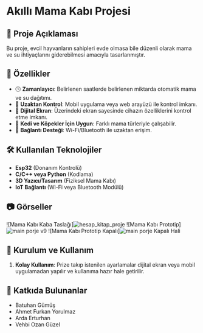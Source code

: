 # Akıllı Mama Kabı Projesi

## 📌 Proje Açıklaması
Bu proje, evcil hayvanların sahipleri evde olmasa bile düzenli olarak mama ve su ihtiyaçlarını giderebilmesi amacıyla tasarlanmıştır.

## 🚀 Özellikler
- 🕒 **Zamanlayıcı**: Belirlenen saatlerde belirlenen miktarda otomatik mama ve su dağıtımı.
- 📱 **Uzaktan Kontrol**: Mobil uygulama veya web arayüzü ile kontrol imkanı.
- 📲 **Dijital Ekran**: Üzerindeki ekran sayesinde cihazın özelliklerini kontrol etme imkanı.
- 🐾 **Kedi ve Köpekler İçin Uygun**: Farklı mama türleriyle çalışabilir.
- 📡 **Bağlantı Desteği**: Wi-Fi/Bluetooth ile uzaktan erişim.

## 🛠️ Kullanılan Teknolojiler
- **Esp32** (Donanım Kontrolü)
- **C/C++ veya Python** (Kodlama)
- **3D Yazıcı/Tasarım** (Fiziksel Mama Kabı)
- **IoT Bağlantı** (Wi-Fi veya Bluetooth Modülü)

## 📷 Görseller
![Mama Kabı Kaba Taslağı]![hesap_kitap_proje](https://github.com/user-attachments/assets/e20e7a01-e5ee-4363-ae37-7960544d9f36)
![Mama Kabı Prototip]![main porje v9](https://github.com/user-attachments/assets/071aee43-5029-4192-9d95-ee43df3cc138)
![Mama Kabı Prototip Kapalı]![main porje Kapalı Hali](https://github.com/user-attachments/assets/671aff2f-8410-4167-b6bd-def9184f2f46)

## 📌 Kurulum ve Kullanım
1. **Kolay Kullanım**: Prize takıp istenilen ayarlamalar dijital ekran veya mobil uygulamadan yapılır ve kullanıma hazır hale getirilir.

## 👥 Katkıda Bulunanlar
- Batuhan Gümüş
- Ahmet Furkan Yorulmaz
- Arda Erturhan
- Vehbi Ozan Güzel
